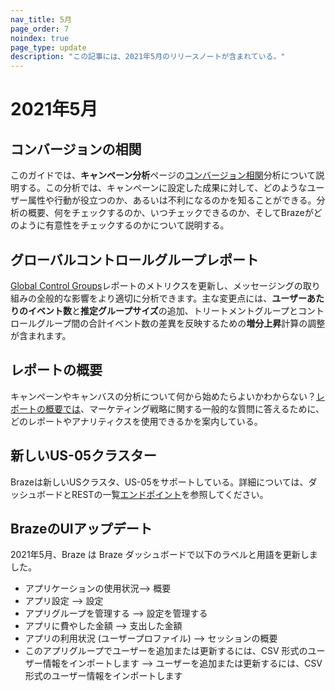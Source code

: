```yaml
---
nav_title: 5月
page_order: 7
noindex: true
page_type: update
description: "この記事には、2021年5月のリリースノートが含まれている。"
---
```


# 2021年5月

## コンバージョンの相関

このガイドでは、**キャンペーン分析**ページの[コンバージョン相関]({{site.baseurl}}/user_guide/engagement_tools/testing/conversion_correlation/)分析について説明する。この分析では、キャンペーンに設定した成果に対して、どのようなユーザー属性や行動が役立つのか、あるいは不利になるのかを知ることができる。分析の概要、何をチェックするのか、いつチェックできるのか、そしてBrazeがどのように有意性をチェックするのかについて説明する。

## グローバルコントロールグループレポート

[Global Control Groups]({{site.baseurl}}/user_guide/engagement_tools/testing/global_control_group/)レポートのメトリクスを更新し、メッセージングの取り組みの全般的な影響をより適切に分析できます。主な変更点には、**ユーザーあたりのイベント数**と**推定グループサイズ**の追加、トリートメントグループとコントロールグループ間の合計イベント数の差異を反映するための**増分上昇**計算の調整が含まれます。

## レポートの概要

キャンペーンやキャンバスの分析について何から始めたらよいかわからない？[レポートの概要では]({{site.baseurl}}/user_guide/analytics/reporting/reports_overview/)、マーケティング戦略に関する一般的な質問に答えるために、どのレポートやアナリティクスを使用できるかを案内している。

## 新しいUS-05クラスター

Brazeは新しいUSクラスタ、US-05をサポートしている。詳細については、ダッシュボードとRESTの一覧[エンドポイント]({{site.baseurl}}/api/basics/#endpoints)を参照してください。

## BrazeのUIアップデート

2021年5月、Braze は Braze ダッシュボードで以下のラベルと用語を更新しました。

- アプリケーションの使用状況--> 概要
- アプリ設定 --> 設定
- アプリグループを管理する --> 設定を管理する
- アプリに費やした金額 --> 支出した金額
- アプリの利用状況 (ユーザープロファイル) --> セッションの概要
- このアプリグループでユーザーを追加または更新するには、CSV 形式のユーザー情報をインポートします --> ユーザーを追加または更新するには、CSV 形式のユーザー情報をインポートします
